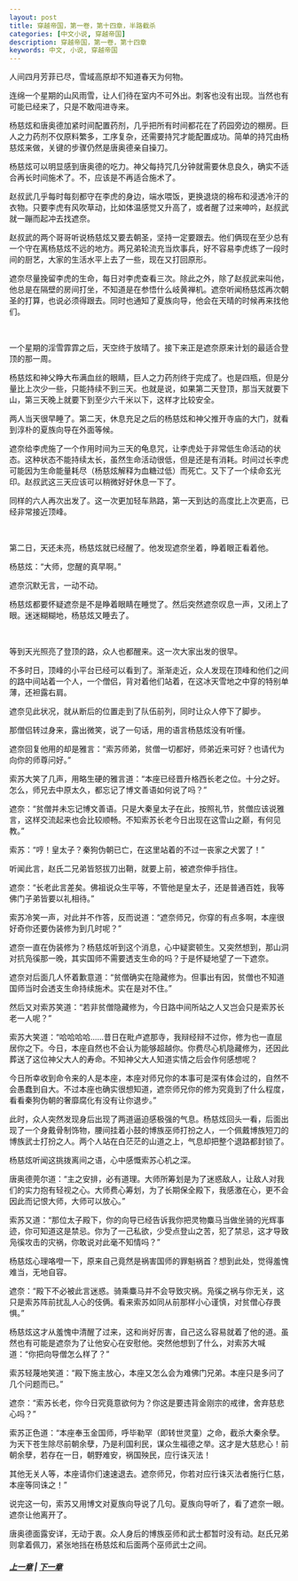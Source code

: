 ```yaml
---
layout: post
title: 穿越帝国，第一卷，第十四章，半路截杀
categories: [中文小说, 穿越帝国]
description: 穿越帝国，第一卷，第十四章
keywords: 中文, 小说, 穿越帝国
---
```


人间四月芳菲已尽，雪域高原却不知道春天为何物。

连绵一个星期的山风雨雪，让人们待在室内不可外出。刺客也没有出现。当然也有可能已经来了，只是不敢闯进寺来。

杨慈炫和唐奥德加紧时间配置药剂，几乎把所有时间都花在了药园旁边的棚房。巨人之力药剂不仅原料繁多，工序复杂，还需要持咒才能配置成功。简单的持咒由杨慈炫来做，关键的步骤仍然是唐奥德亲自操刀。

杨慈炫可以明显感到唐奥德的吃力。神父每持咒几分钟就需要休息良久，确实不适合再长时间施术了。不，应该是不再适合施术了。

赵叔武几乎每时每刻都守在李虎的身边，端水喂饭，更换退烧的棉布和浸透冷汗的衣物。只要李虎有风吹草动，比如体温感觉又升高了，或者醒了过来呻吟，赵叔武就一蹦而起冲去找遮奈。

赵叔武的两个哥哥听说杨慈炫又要去朝圣，坚持一定要跟去。他们俩现在至少总有一个守在离杨慈炫不远的地方。两兄弟轮流充当炊事兵，好不容易李虎练了一段时间的厨艺，大家的生活水平上去了一些，现在又打回原形。

遮奈尽量挽留李虎的生命，每日对李虎查看三次。除此之外，除了赵叔武来叫他，他总是在隔壁的房间打坐，不知道是在参悟什么岐黄禅机。遮奈听闻杨慈炫再次朝圣的打算，也说必须得跟去。同时也通知了夏族向导，他会在天晴的时候再来找他们。

<br/>

一个星期的淫雪霏霏之后，天空终于放晴了。接下来正是遮奈原来计划的最适合登顶的那一周。

杨慈炫和神父睁大布满血丝的眼睛，巨人之力药剂终于完成了。也是四瓶，但是分量比上次少一些，只能持续不到三天。也就是说，如果第二天登顶，那当天就要下山，第三天晚上就要下到至少六千米以下，这样才比较安全。

两人当天很早睡了。第二天，休息充足之后的杨慈炫和神父推开寺庙的大门，就看到淳朴的夏族向导在外面等候。

遮奈给李虎施了一个作用时间为三天的龟息咒，让李虎处于非常低生命活动的状态。这种状态不能持续太长，虽然生命活动很低，但是还是有消耗。时间过长李虎可能因为生命能量耗尽（杨慈炫解释为血糖过低）而死亡。又下了一个续命玄光印。赵叔武这三天应该可以稍微好好休息一下了。

同样的六人再次出发了。这一次更加轻车熟路，第一天到达的高度比上次更高，已经非常接近顶峰。

<br/>

第二日，天还未亮，杨慈炫就已经醒了。他发现遮奈坐着，睁着眼正看着他。

杨慈炫：“大师，您醒的真早啊。”

遮奈沉默无言，一动不动。

杨慈炫都要怀疑遮奈是不是睁着眼睛在睡觉了。然后突然遮奈叹息一声，又闭上了眼。迷迷糊糊地，杨慈炫又睡去了。

<br/>

等到天光照亮了登顶的路，众人也都醒来。这一次大家出发的很早。

不多时日，顶峰的小平台已经可以看到了。渐渐走近，众人发现在顶峰和他们之间的路中间站着一个人，一个僧侣，背对着他们站着，在这冰天雪地之中穿的特别单薄，还袒露右肩。

遮奈见此状况，就从断后的位置走到了队伍前列，同时让众人停下了脚步。

那僧侣转过身来，露出微笑，说了一句话，用的语言杨慈炫没有听懂。

遮奈回复他用的却是雅言：“索苏师弟，贫僧一切都好，师弟近来可好？也请代为向你的师尊问好。”

索苏大笑了几声，用略生硬的雅言道：“本座已经晋升格西长老之位。十分之好。怎么，师兄去中原太久，都忘记了博文善语如何说了吗？”

遮奈：“贫僧并未忘记博文善语。只是大秦皇太子在此，按照礼节，贫僧应该说雅言，这样交流起来也会比较顺畅。不知索苏长老今日出现在这雪山之巅，有何见教。”

索苏：“哼！皇太子？秦狗伪朝已亡，在这里站着的不过一丧家之犬罢了！”

听闻此言，赵氏二兄弟皆怒拔刀出鞘，就要上前，被遮奈伸手挡住。

遮奈：“长老此言差矣。佛祖说众生平等，不管他是皇太子，还是普通百姓，我等佛门子弟皆要以礼相待。”

索苏冷笑一声，对此并不作答，反而说道：“遮奈师兄，你穿的有点多啊，本座很好奇你还要伪装修为到几时呢？”

遮奈一直在伪装修为？杨慈炫听到这个消息，心中疑窦顿生。又突然想到，那山洞对抗凫徯那一晚，其实国师不需要透支生命的吗？于是怀疑地望了一下遮奈。

遮奈对后面几人怀着歉意道：“贫僧确实在隐藏修为。但事出有因，贫僧也不知道国师当时会透支生命持续施术。实在是对不住。”

然后又对索苏笑道：“若非贫僧隐藏修为，今日路中间所站之人又岂会只是索苏长老一人呢？”

索苏大笑道：“哈哈哈哈……昔日在毗卢遮那寺，我辩经辩不过你，修为也一直屈居你之下。今日，本座自然也不会认为能够超越你。你费尽心机隐藏修为，还因此葬送了这位神父大人的寿命。不知神父大人知道实情之后会作何感想呢？

今日所幸收到命令来的人是本座，本座对师兄你的本事可是深有体会过的，自然不会愚蠢到自大。不过本座也确实很想知道，遮奈师兄你的修为究竟到了什么程度，看看秦狗伪朝的奢靡腐化有没有让你退步。”

此时，众人突然发现身后出现了两道逼迫感极强的气息。杨慈炫回头一看，后面出现了一个身戴骨制饰物，腰间挂着小鼓的博族巫师打扮之人，一个佩戴博族短刀的博族武士打扮之人。两个人站在白茫茫的山道之上，气息却把整个退路都封锁了。

杨慈炫听闻这挑拨离间之语，心中感慨索苏心机之深。

唐奥德莞尔道：“主之安排，必有道理。大师所筹划是为了迷惑敌人，让敌人对我们的实力抱有轻视之心。大师费心筹划，为了长期保全殿下，我感激在心，更不会因此而记恨大师，大师可以放心。”

索苏又道：“那位太子殿下，你的向导已经告诉我你把灵物麋马当做坐骑的光辉事迹，你可知道这是禁忌。你为了一己私欲，少受点登山之苦，犯了禁忌，这才导致凫徯攻击的灾祸，你敢说对此毫不知情吗？”

杨慈炫心理咯噔一下，原来自己竟然是祸害国师的罪魁祸首？想到此处，觉得羞愧难当，无地自容。

遮奈：“殿下不必被此言迷惑。骑乘麋马并不会导致灾祸。凫徯之祸与你无关，这只是索苏阵前扰乱人心的伎俩。看来索苏如同从前那样小心谨慎，对贫僧心存畏惧。”

杨慈炫这才从羞愧中清醒了过来，这和尚好厉害，自己这么容易就着了他的道。虽然也有可能是遮奈为了让他安心在安慰他。突然他想到了什么，对索苏大喊道：“你把向导僧怎么样了？”

索苏轻蔑地笑道：“殿下施主放心，本座又怎么会为难佛门兄弟。本座只是多问了几个问题而已。”

遮奈：“索苏长老，你今日究竟意欲何为？你这是要违背金刚宗的戒律，舍弃慈悲心吗？”

索苏正色道：“本座奉玉金国师，呼毕勒罕（即转世灵童）之命，截杀大秦余孽。为天下苍生除尽前朝余孽，乃是利国利民，谋众生福德之举。这才是大慈悲心！前朝余孽，若存在一日，朝野难安，祸国殃民，应行诛灭法！

其他无关人等，本座请你们速速退去。遮奈师兄，你若对应行诛灭法者施行仁慈，本座等同诛之！”

说完这一句，索苏又用博文对夏族向导说了几句。夏族向导听了，看了遮奈一眼。遮奈让他离开了。

唐奥德面露安详，无动于衷。众人身后的博族巫师和武士都暂时没有动。赵氏兄弟则拿着佩刀，紧张地挡在杨慈炫和后面两个巫师武士之间。

##### [上一章](/2020/03/12/TimeTravellerEmpire-1-13/) | [下一章](/2020/03/15/TimeTravellerEmpire-1-15/)